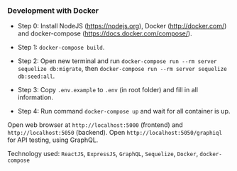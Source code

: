 ### Development with Docker

- Step 0: Install NodeJS (https://nodejs.org), Docker (http://docker.com/) and docker-compose (https://docs.docker.com/compose/).

- Step 1: ```docker-compose build```.
- Step 2: Open new terminal and run ```docker-compose run --rm server sequelize db:migrate```, then ```docker-compose run --rm server sequelize db:seed:all```.
- Step 3: Copy ```.env.example``` to ```.env``` (in root folder) and fill in all information.
- Step 4: Run command ```docker-compose up``` and wait for all container is up.

Open web browser at ```http://localhost:5000``` (frontend) and ```http://localhost:5050``` (backend).
Open ```http://localhost:5050/graphiql``` for API testing, using GraphQL.

Technology used: ```ReactJS```, ```ExpressJS```, ```GraphQL```, ```Sequelize```, ```Docker```, ```docker-compose```
